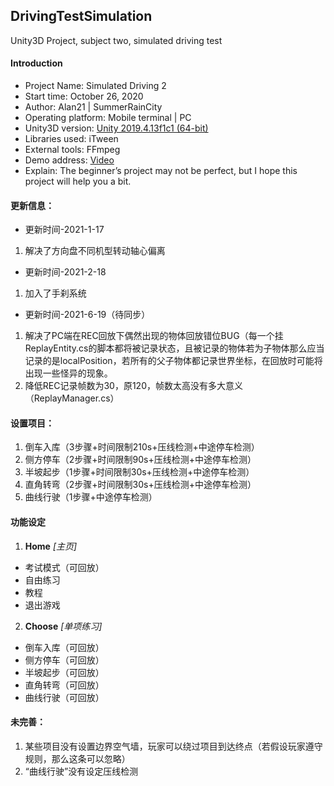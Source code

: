 ## DrivingTestSimulation
 Unity3D Project, subject two, simulated driving test
 
#### Introduction
 - Project Name: Simulated Driving 2
 - Start time: ‎October 26, 2020
 - Author: Alan21 | SummerRainCity
 - Operating platform: Mobile terminal | PC
 - Unity3D version: [Unity 2019.4.13f1c1 (64-bit)](https://unity.cn/releases/full/2019)
 - Libraries used: iTween
 - External tools: FFmpeg
 - Demo address: [Video](https://www.bilibili.com/video/bv1hK4y1Q79G)
 - Explain: The beginner’s project may not be perfect, but I hope this project will help you a bit.


#### 更新信息：
 - 更新时间-2021-1-17
 1. 解决了方向盘不同机型转动轴心偏离

 - 更新时间-2021-2-18
 1. 加入了手刹系统

 - 更新时间-2021-6-19（待同步）
 1. 解决了PC端在REC回放下偶然出现的物体回放错位BUG（每一个挂ReplayEntity.cs的脚本都将被记录状态，且被记录的物体若为子物体那么应当记录的是localPosition，若所有的父子物体都记录世界坐标，在回放时可能将出现一些怪异的现象。
 2. 降低REC记录帧数为30，原120，帧数太高没有多大意义（ReplayManager.cs）


#### 设置项目：
 1. 倒车入库（3步骤+时间限制210s+压线检测+中途停车检测）
 3. 侧方停车（2步骤+时间限制90s+压线检测+中途停车检测）　　
 4. 半坡起步（1步骤+时间限制30s+压线检测+中途停车检测）
 5. 直角转弯（2步骤+时间限制30s+压线检测+中途停车检测）
 6. 曲线行驶（1步骤+中途停车检测）


#### 功能设定
1. **Home** *[主页]*
 - 考试模式（可回放）
 - 自由练习
 - 教程
 - 退出游戏
2. **Choose** *[单项练习]*
 - 倒车入库（可回放）
 - 侧方停车（可回放）
 - 半坡起步（可回放）
 - 直角转弯（可回放）
 - 曲线行驶（可回放）
 

#### 未完善：
 1. 某些项目没有设置边界空气墙，玩家可以绕过项目到达终点（若假设玩家遵守规则，那么这条可以忽略）
 2. “曲线行驶”没有设定压线检测
